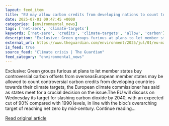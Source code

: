 ```yaml
---
layout: feed_item
title: "EU may allow carbon credits from developing nations to count towards climate goals"
date: 2025-07-01 09:47:45 +0000
categories: [environmental_news]
tags: ['net-zero', 'climate-targets']
keywords: ['net-zero', 'credits', 'climate-targets', 'allow', 'carbon']
description: "Exclusive: Green groups furious at plans to let member states buy controversial carbon offsets from overseasEuropean member states may be allowed to count co..."
external_url: https://www.theguardian.com/environment/2025/jul/01/eu-may-allow-carbon-credits-developing-nations-climate-goals
is_feed: true
source_feed: "Climate crisis | The Guardian"
feed_category: "environmental_news"
---
```


Exclusive: Green groups furious at plans to let member states buy controversial carbon offsets from overseasEuropean member states may be allowed to count controversial carbon credits from developing countries towards their climate targets, the European climate commissioner has said as states meet for a crucial decision on the issue.The EU will discuss on Wednesday its target for slashing carbon dioxide by 2040, with an expected cut of 90% compared with 1990 levels, in line with the bloc’s overarching target of reaching net zero by mid-century. Continue reading...

[Read original article](https://www.theguardian.com/environment/2025/jul/01/eu-may-allow-carbon-credits-developing-nations-climate-goals)
